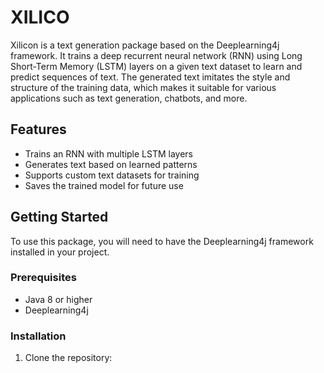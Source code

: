 # XILICO

Xilicon is a text generation package based on the Deeplearning4j framework. It trains a deep recurrent neural network (RNN) using Long Short-Term Memory (LSTM) layers on a given text dataset to learn and predict sequences of text. The generated text imitates the style and structure of the training data, which makes it suitable for various applications such as text generation, chatbots, and more.

## Features

- Trains an RNN with multiple LSTM layers
- Generates text based on learned patterns
- Supports custom text datasets for training
- Saves the trained model for future use

## Getting Started

To use this package, you will need to have the Deeplearning4j framework installed in your project.

### Prerequisites

- Java 8 or higher
- Deeplearning4j

### Installation

1. Clone the repository:
